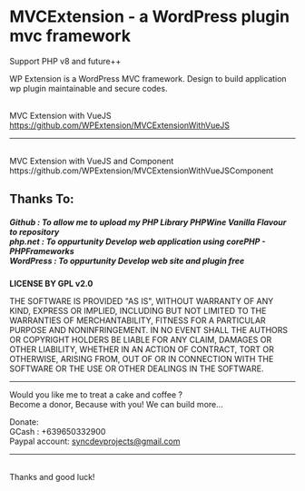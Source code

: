 # MVCExtension - a WordPress plugin mvc framework
Support PHP v8 and future++ 

WP Extension is a WordPress MVC framework. Design to build application wp plugin maintainable and secure codes.

<br />MVC Extension with VueJS 
<br />https://github.com/WPExtension/MVCExtensionWithVueJS
<hr />
<br />MVC Extension with VueJS and Component 
<br />https://github.com/WPExtension/MVCExtensionWithVueJSComponent

<br />
<h2>Thanks To:</h2>
<h5>
Github : To allow me to upload my PHP Library PHPWine Vanilla Flavour to repository<br /> 
php.net : To oppurtunity Develop web application using corePHP - PHPFrameworks<br />
WordPress : To oppurtunity Develop web site and plugin free<br />
</h5>

__LICENSE BY GPL v2.0__

THE SOFTWARE IS PROVIDED "AS IS", WITHOUT WARRANTY OF ANY KIND, EXPRESS OR IMPLIED, INCLUDING BUT NOT LIMITED TO THE WARRANTIES OF MERCHANTABILITY, FITNESS FOR A PARTICULAR PURPOSE AND NONINFRINGEMENT. IN NO EVENT SHALL THE AUTHORS OR COPYRIGHT HOLDERS BE LIABLE FOR ANY CLAIM, DAMAGES OR OTHER LIABILITY, WHETHER IN AN ACTION OF CONTRACT, TORT OR OTHERWISE, ARISING FROM, OUT OF OR IN CONNECTION WITH THE SOFTWARE OR THE USE OR OTHER DEALINGS IN THE SOFTWARE.
<br />

<hr />
Would you like me to treat a cake and coffee ? <br />
Become a donor, Because with you! We can build more... 

Donate: <br />
GCash : +639650332900 <br /> 
Paypal account: syncdevprojects@gmail.com
<hr />
<br />
Thanks and good luck! 
